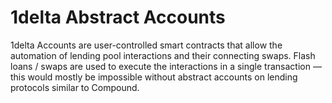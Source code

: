 # 1delta Abstract Accounts

1delta Accounts are user-controlled smart contracts that allow the automation of lending pool interactions and their connecting swaps. 
Flash loans / swaps are used to execute the interactions in a single transaction — this would mostly be impossible without abstract accounts on lending protocols similar to Compound.